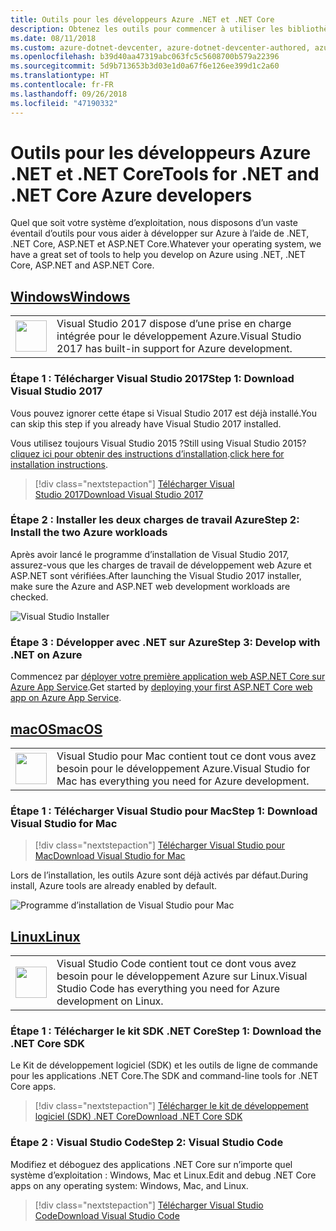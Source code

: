 ```yaml
---
title: Outils pour les développeurs Azure .NET et .NET Core
description: Obtenez les outils pour commencer à utiliser les bibliothèques .NET Azure à partir d’un environnement Windows, Linux et Mac.
ms.date: 08/11/2018
ms.custom: azure-dotnet-devcenter, azure-dotnet-devcenter-authored, azure-dotnet-devcenter-conceptual, vs-azure
ms.openlocfilehash: b39d40aa47319abc063fc5c5608700b579a22396
ms.sourcegitcommit: 5d9b713653b3d03e1d0a67f6e126ee399d1c2a60
ms.translationtype: HT
ms.contentlocale: fr-FR
ms.lasthandoff: 09/26/2018
ms.locfileid: "47190332"
---
```

# <a name="tools-for-net-and-net-core-azure-developers"></a><span data-ttu-id="9d383-103">Outils pour les développeurs Azure .NET et .NET Core</span><span class="sxs-lookup"><span data-stu-id="9d383-103">Tools for .NET and .NET Core Azure developers</span></span>

<span data-ttu-id="9d383-104">Quel que soit votre système d’exploitation, nous disposons d’un vaste éventail d’outils pour vous aider à développer sur Azure à l’aide de .NET, .NET Core, ASP.NET et ASP.NET Core.</span><span class="sxs-lookup"><span data-stu-id="9d383-104">Whatever your operating system, we have a great set of tools to help you develop on Azure using .NET, .NET Core, ASP.NET and ASP.NET Core.</span></span>

## <a name="windowstabwindows"></a>[<span data-ttu-id="9d383-105">Windows</span><span class="sxs-lookup"><span data-stu-id="9d383-105">Windows</span></span>](#tab/windows)

<table>
  <tr>
    <td width="50">
        <img src="https://docs.microsoft.com/media/logos/logo_vs-ide.svg" width="50" height="50"></img>
    </td>
    <td>
        <span data-ttu-id="9d383-106">Visual Studio 2017 dispose d’une prise en charge intégrée pour le développement Azure.</span><span class="sxs-lookup"><span data-stu-id="9d383-106">Visual Studio 2017 has built-in support for Azure development.</span></span>
    </td>
  </tr>
</table>

### <a name="step-1-download-visual-studio-2017"></a><span data-ttu-id="9d383-107">Étape 1 : Télécharger Visual Studio 2017</span><span class="sxs-lookup"><span data-stu-id="9d383-107">Step 1: Download Visual Studio 2017</span></span>

<span data-ttu-id="9d383-108">Vous pouvez ignorer cette étape si Visual Studio 2017 est déjà installé.</span><span class="sxs-lookup"><span data-stu-id="9d383-108">You can skip this step if you already have Visual Studio 2017 installed.</span></span>

<span data-ttu-id="9d383-109">Vous utilisez toujours Visual Studio 2015 ?</span><span class="sxs-lookup"><span data-stu-id="9d383-109">Still using Visual Studio 2015?</span></span>  <span data-ttu-id="9d383-110">[cliquez ici pour obtenir des instructions d’installation](dotnet-sdk-vs2015-install.md).</span><span class="sxs-lookup"><span data-stu-id="9d383-110">[click here for installation instructions](dotnet-sdk-vs2015-install.md).</span></span>

> [!div class="nextstepaction"]
> [<span data-ttu-id="9d383-111">Télécharger Visual Studio 2017</span><span class="sxs-lookup"><span data-stu-id="9d383-111">Download Visual Studio 2017</span></span>](https://www.visualstudio.com/downloads/)

### <a name="step-2-install-the-two-azure-workloads"></a><span data-ttu-id="9d383-112">Étape 2 : Installer les deux charges de travail Azure</span><span class="sxs-lookup"><span data-stu-id="9d383-112">Step 2: Install the two Azure workloads</span></span>

<span data-ttu-id="9d383-113">Après avoir lancé le programme d’installation de Visual Studio 2017, assurez-vous que les charges de travail de développement web Azure et ASP.NET sont vérifiées.</span><span class="sxs-lookup"><span data-stu-id="9d383-113">After launching the Visual Studio 2017 installer, make sure the Azure and ASP.NET web development workloads are checked.</span></span>

![Visual Studio Installer](media/dotnet-tools/azure-workloads.png)

### <a name="step-3-develop-with-net-on-azure"></a><span data-ttu-id="9d383-115">Étape 3 : Développer avec .NET sur Azure</span><span class="sxs-lookup"><span data-stu-id="9d383-115">Step 3: Develop with .NET on Azure</span></span>

<span data-ttu-id="9d383-116">Commencez par [déployer votre première application web ASP.NET Core sur Azure App Service](https://docs.microsoft.com/azure/app-service-web/app-service-web-get-started-dotnet).</span><span class="sxs-lookup"><span data-stu-id="9d383-116">Get started by [deploying your first ASP.NET Core web app on Azure App Service](https://docs.microsoft.com/azure/app-service-web/app-service-web-get-started-dotnet).</span></span>

## <a name="macostabmacos"></a>[<span data-ttu-id="9d383-117">macOS</span><span class="sxs-lookup"><span data-stu-id="9d383-117">macOS</span></span>](#tab/macos)
<table>
  <tr>
    <td width="50">
        <img src="https://docs.microsoft.com/media/logos/logo_vs-mac.svg" width="50" height="50"></img>
    </td>
    <td>
        <span data-ttu-id="9d383-118">Visual Studio pour Mac contient tout ce dont vous avez besoin pour le développement Azure.</span><span class="sxs-lookup"><span data-stu-id="9d383-118">Visual Studio for Mac has everything you need for Azure development.</span></span>
    </td>
  </tr>
</table>

### <a name="step-1-download-visual-studio-for-mac"></a><span data-ttu-id="9d383-119">Étape 1 : Télécharger Visual Studio pour Mac</span><span class="sxs-lookup"><span data-stu-id="9d383-119">Step 1: Download Visual Studio for Mac</span></span>

> [!div class="nextstepaction"]
> [<span data-ttu-id="9d383-120">Télécharger Visual Studio pour Mac</span><span class="sxs-lookup"><span data-stu-id="9d383-120">Download Visual Studio for Mac</span></span>](https://www.visualstudio.com/vs/visual-studio-mac/)

<span data-ttu-id="9d383-121">Lors de l’installation, les outils Azure sont déjà activés par défaut.</span><span class="sxs-lookup"><span data-stu-id="9d383-121">During install, Azure tools are already enabled by default.</span></span>

![Programme d’installation de Visual Studio pour Mac](media/dotnet-tools/azure-vsmac.png)

## <a name="linuxtablinux"></a>[<span data-ttu-id="9d383-123">Linux</span><span class="sxs-lookup"><span data-stu-id="9d383-123">Linux</span></span>](#tab/linux)

<table>
  <tr>
    <td width="50">
        <img src="https://docs.microsoft.com/media/logos/logo_vs-code.svg" width="50" height="50"></img>
    </td>
    <td>
        <span data-ttu-id="9d383-124">Visual Studio Code contient tout ce dont vous avez besoin pour le développement Azure sur Linux.</span><span class="sxs-lookup"><span data-stu-id="9d383-124">Visual Studio Code has everything you need for Azure development on Linux.</span></span>
    </td>
  </tr>
</table>

### <a name="step-1-download-the-net-core-sdk"></a><span data-ttu-id="9d383-125">Étape 1 : Télécharger le kit SDK .NET Core</span><span class="sxs-lookup"><span data-stu-id="9d383-125">Step 1: Download the .NET Core SDK</span></span>

<span data-ttu-id="9d383-126">Le Kit de développement logiciel (SDK) et les outils de ligne de commande pour les applications .NET Core.</span><span class="sxs-lookup"><span data-stu-id="9d383-126">The SDK and command-line tools for .NET Core apps.</span></span>

> [!div class="nextstepaction"]
> [<span data-ttu-id="9d383-127">Télécharger le kit de développement logiciel (SDK) .NET Core</span><span class="sxs-lookup"><span data-stu-id="9d383-127">Download .NET Core SDK</span></span>](https://www.microsoft.com/net/core)

### <a name="step-2-visual-studio-code"></a><span data-ttu-id="9d383-128">Étape 2 : Visual Studio Code</span><span class="sxs-lookup"><span data-stu-id="9d383-128">Step 2: Visual Studio Code</span></span>

<span data-ttu-id="9d383-129">Modifiez et déboguez des applications .NET Core sur n’importe quel système d’exploitation : Windows, Mac et Linux.</span><span class="sxs-lookup"><span data-stu-id="9d383-129">Edit and debug .NET Core apps on any operating system: Windows, Mac, and Linux.</span></span>

> [!div class="nextstepaction"]
> [<span data-ttu-id="9d383-130">Télécharger Visual Studio Code</span><span class="sxs-lookup"><span data-stu-id="9d383-130">Download Visual Studio Code</span></span>](https://code.visualstudio.com)
